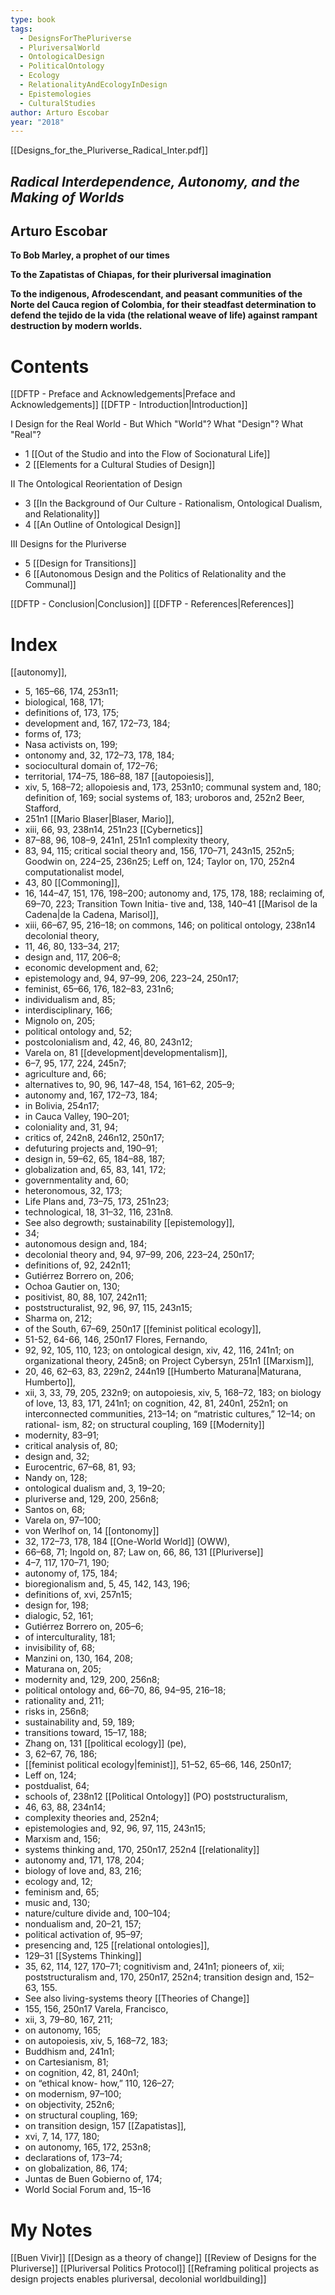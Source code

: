 ```yaml
---
type: book
tags:
  - DesignsForThePluriverse
  - PluriversalWorld
  - OntologicalDesign
  - PoliticalOntology
  - Ecology
  - RelationalityAndEcologyInDesign
  - Epistemologies
  - CulturalStudies
author: Arturo Escobar
year: "2018"
---
```

[[Designs_for_the_Pluriverse_Radical_Inter.pdf]]
## *Radical Interdependence, Autonomy, and the Making of Worlds*

## Arturo Escobar

**To Bob Marley, a prophet of our times**

**To the Zapatistas of Chiapas, for their pluriversal imagination**

**To the indigenous, Afrodescendant, and peasant communities of the Norte del Cauca region of Colombia, for their steadfast determination to defend the tejido de la vida (the relational weave of life) against rampant destruction by modern worlds.** 

# Contents

[[DFTP - Preface and Acknowledgements|Preface and Acknowledgements]] 
[[DFTP - Introduction|Introduction]]

I Design for the Real World - But Which "World"? What "Design"? What "Real"?
- 1 [[Out of the Studio and into the Flow of Socionatural Life]]
- 2 [[Ele­ments for a Cultural Studies of Design]]

II   The Ontological Re­orientation of Design
- 3 [[In the Background of Our Culture - Rationalism, Ontological Dualism, and Relationality]]
- 4 [[An Outline of Ontological Design]]

III  Designs for the Pluriverse
- 5 [[Design for Transitions]]
- 6 [[Autonomous Design and the Politics of Relationality and the Communal]]

[[DFTP - Conclusion|Conclusion]]
[[DFTP - References|References]]


# Index
[[autonomy]], 
- 5, 165–66, 174, 253n11; 
- biological, 168, 171; 
- definitions of, 173, 175; 
- development and, 167, 172–73, 184; 
- forms of, 173; 
- Nasa activists on, 199; 
- ontonomy and, 32, 172–73, 178, 184; 
- sociocultural domain of, 172–76; 
- territorial, 174–75, 186–88, 187
[[autopoiesis]], 
- xiv, 5, 168–72; allopoiesis and, 173, 253n10; communal system and, 180; definition of, 169; social systems of, 183; uroboros and, 252n2
Beer, Stafford, 
- 251n1
[[Mario Blaser|Blaser, Mario]], 
- xiii, 66, 93, 238n14, 251n23
[[Cybernetics]]
- 87–88, 96, 108–9, 241n1, 251n1
complexity theory, 
- 83, 94, 115; critical social theory and, 156, 170–71, 243n15, 252n5; Goodwin on, 224–25, 236n25; Leff on, 124; Taylor on, 170, 252n4
computationalist model, 
- 43, 80
[[Commoning]], 
- 16, 144–47, 151, 176, 198–200; autonomy and, 175, 178, 188; reclaiming of, 69–70, 223; Transition Town Initia- tive and, 138, 140–41
[[Marisol de la Cadena|de la Cadena, Marisol]], 
- xiii, 66–67, 95, 216–18; on commons, 146; on political ontology, 238n14
decolonial theory, 
- 11, 46, 80, 133–34, 217; 
- design and, 117, 206–8; 
- economic development and, 62; 
- epistemology and, 94, 97–99, 206, 223–24, 250n17; 
- feminist, 65–66, 176, 182–83, 231n6; 
- individualism and, 85; 
- interdisciplinary, 166; 
- Mignolo on, 205; 
- political ontology and, 52; 
- postcolonialism and, 42, 46, 80, 243n12; 
- Varela on, 81
[[development|developmentalism]], 
- 6–7, 95, 177, 224, 245n7; 
- agriculture and, 66; 
- alternatives to, 90, 96, 147–48, 154, 161–62, 205–9; 
- autonomy and, 167, 172–73, 184; 
- in Bolivia, 254n17; 
- in Cauca Valley, 190–201; 
- coloniality and, 31, 94; 
- critics of, 242n8, 246n12, 250n17; 
- defuturing projects and, 190–91; 
- design in, 59–62, 65, 184–88, 187; 
- globalization and, 65, 83, 141, 172; 
- governmentality and, 60; 
- heteronomous, 32, 173; 
- Life Plans and, 73–75, 173, 251n23; 
- technological, 18, 31–32, 116, 231n8. 
- See also degrowth; sustainability
[[epistemology]], 
- 34; 
- autonomous design and, 184; 
- decolonial theory and, 94, 97–99, 206, 223–24, 250n17; 
- definitions of, 92, 242n11; 
- Gutiérrez Borrero on, 206; 
- Ochoa Gautier on, 130; 
- positivist, 80, 88, 107, 242n11; 
- poststructuralist, 92, 96, 97, 115, 243n15; 
- Sharma on, 212; 
- of the South, 67–69, 250n17
[[feminist political ecology]],
- 51-52, 64-66, 146, 250n17
Flores, Fernando, 
- 92, 92, 105, 110, 123; on ontological design, xiv, 42, 116, 241n1; on organizational theory, 245n8; on Project Cybersyn, 251n1
[[Marxism]],
-  20, 46, 62–63, 83, 229n2, 244n19
[[Humberto Maturana|Maturana, Humberto]], 
- xii, 3, 33, 79, 205, 232n9; on autopoiesis, xiv, 5, 168–72, 183; on biology of love, 13, 83, 171, 241n1; on cognition, 42, 81, 240n1, 252n1; on interconnected communities, 213–14; on “matristic cultures,” 12–14; on rational- ism, 82; on structural coupling, 169
[[Modernity]]
- modernity, 83–91; 
- critical analysis of, 80; 
- design and, 32; 
- Eurocentric, 67–68, 81, 93; 
- Nandy on, 128; 
- ontological dualism and, 3, 19–20; 
- pluriverse and, 129, 200, 256n8; 
- Santos on, 68; 
- Varela on, 97–100; 
- von Werlhof on, 14
[[ontonomy]]
- 32, 172–73, 178, 184
[[One-World World]] (OWW), 
- 66–68, 71; Ingold on, 87; Law on, 66, 86, 131
[[Pluriverse]]
- 4–7, 117, 170–71, 190; 
- autonomy of, 175, 184; 
- bioregionalism and, 5, 45, 142, 143, 196; 
- definitions of, xvi, 257n15; 
- design for, 198; 
- dialogic, 52, 161; 
- Gutiérrez Borrero on, 205–6; 
- of interculturality, 181; 
- invisibility of, 68; 
- Manzini on, 130, 164, 208; 
- Maturana on, 205; 
- modernity and, 129, 200, 256n8; 
- political ontology and, 66–70, 86, 94–95, 216–18; 
- rationality and, 211; 
- risks in, 256n8; 
- sustainability and, 59, 189; 
- transitions toward, 15–17, 188; 
- Zhang on, 131
[[political ecology]] (pe), 
- 3, 62–67, 76, 186; 
- [[feminist political ecology|feminist]], 51–52, 65–66, 146, 250n17; 
- Leff on, 124; 
- postdualist, 64; 
- schools of, 238n12
[[Political Ontology]] (PO) 
poststructuralism, 
- 46, 63, 88, 234n14; 
- complexity theories and, 252n4; 
- epistemologies and, 92, 96, 97, 115, 243n15; 
- Marxism and, 156; 
- systems thinking and, 170, 250n17, 252n4
[[relationality]]
- autonomy and, 171, 178, 204; 
- biology of love and, 83, 216; 
- ecology and, 12; 
- feminism and, 65; 
- music and, 130; 
- nature/culture divide and, 100–104; 
- nondualism and, 20–21, 157; 
- political activation of, 95–97; 
- presencing and, 125
[[relational ontologies]], 
- 129–31
[[Systems Thinking]]
- 35, 62, 114, 127, 170–71; cognitivism and, 241n1; pioneers of, xii; poststructuralism and, 170, 250n17, 252n4; transition design and, 152–63, 155. 
- See also living-systems theory
[[Theories of Change]]
- 155, 156, 250n17
Varela, Francisco, 
- xii, 3, 79–80, 167, 211; 
- on autonomy, 165; 
- on autopoiesis, xiv, 5, 168–72, 183; 
- Buddhism and, 241n1; 
- on Cartesianism, 81; 
- on cognition, 42, 81, 240n1; 
- on “ethical know- how,” 110, 126–27; 
- on modernism, 97–100; 
- on objectivity, 252n6; 
- on structural coupling, 169; 
- on transition design, 157
[[Zapatistas]], 
- xvi, 7, 14, 177, 180; 
- on autonomy, 165, 172, 253n8; 
- declarations of, 173–74; 
- on globalization, 86, 174; 
- Juntas de Buen Gobierno of, 174; 
- World Social Forum and, 15–16
# My Notes
[[Buen Vivir]]
[[Design as a theory of change]]
[[Review of Designs for the Pluriverse]]
[[Pluriversal Politics Protocol]]
[[Reframing political projects as design projects enables pluriversal, decolonial worldbuilding]]
